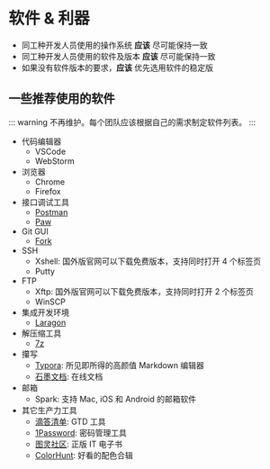 # 软件 & 利器

- 同工种开发人员使用的操作系统 **应该** 尽可能保持一致
- 同工种开发人员使用的软件及版本 **应该** 尽可能保持一致
- 如果没有软件版本的要求，**应该** 优先选用软件的稳定版

## 一些推荐使用的软件

::: warning
不再维护。每个团队应该根据自己的需求制定软件列表。
:::

- 代码编辑器
  - VSCode
  - WebStorm
- 浏览器
  - Chrome
  - Firefox
- 接口调试工具
  - [Postman](https://www.getpostman.com/)
  - [Paw]()
- Git GUI
  - [Fork](https://git-fork.com/)
- SSH
  - Xshell: 国外版官网可以下载免费版本，支持同时打开 4 个标签页
  - Putty
- FTP
  - Xftp: 国外版官网可以下载免费版本，支持同时打开 2 个标签页
  - WinSCP
- 集成开发环境
  - [Laragon](https://laragon.org/)
- 解压缩工具
  - [7z](https://www.7-zip.org/download.html)
- 攥写
  - [Typora](https://www.typora.io/): 所见即所得的高颜值 Markdown 编辑器
  - [石墨文档](https://shimo.im): 在线文档
- 邮箱
  - Spark: 支持 Mac, iOS 和 Android 的邮箱软件
- 其它生产力工具
  - [滴答清单](https://dida365.com): GTD 工具
  - [1Password](https://1password.com/): 密码管理工具
  - [图灵社区](https://www.ituring.com.cn/): 正版 IT 电子书
  - [ColorHunt](https://colorhunt.co/): 好看的配色合辑
